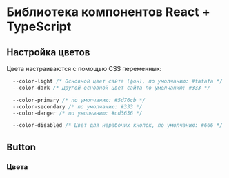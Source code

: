 # Библиотека компонентов React + TypeScript

## Настройка цветов

Цвета настраиваются с помощью CSS переменных:

```CSS
  --color-light /* Основной цвет сайта (фон), по умолчанию: #fafafa */
  --color-dark /* Другой основной цвет сайта по умолчанию: #333 */

  --color-primary /* по умолчанию: #5d76cb */
  --color-secondary /* по умолчанию: #333 */
  --color-danger /* по умолчанию: #cd3636 */

  --color-disabled /* Цвет для нерабочих кнопок, по умолчанию: #666 */
```

## Button

### Цвета

